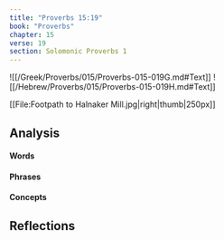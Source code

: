 ```yaml
---
title: "Proverbs 15:19"
book: "Proverbs"
chapter: 15
verse: 19
section: Solomonic Proverbs 1
---
```

![[/Greek/Proverbs/015/Proverbs-015-019G.md#Text]]
![[/Hebrew/Proverbs/015/Proverbs-015-019H.md#Text]]

[[File:Footpath to Halnaker Mill.jpg|right|thumb|250px]]

## Analysis

#### Words

#### Phrases

#### Concepts

## Reflections
